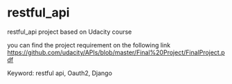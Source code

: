 # restful_api
restful_api project based on Udacity course 

you can find the project requirement on the following link
https://github.com/udacity/APIs/blob/master/Final%20Project/FinalProject.pdf

Keyword: restful api, Oauth2, Django
